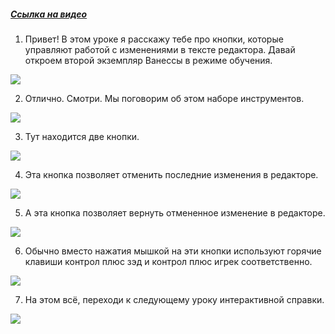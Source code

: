 ﻿##### [Ссылка на видео](https://youtu.be/2GpSitN0Qh4)

001. Привет! В этом уроке я расскажу тебе про кнопки, которые управляют работой с изменениями в тексте редактора. Давай откроем второй экземпляр Ванессы в режиме обучения.

![](https://vanessa-files.do.bit-erp.ru/Doc/1.2.040.1/MD/Глава02/images/000_КнопкиВернутьОтменитьИзменения.png)

002. Отлично. Смотри. Мы поговорим об этом наборе инструментов.

![](https://vanessa-files.do.bit-erp.ru/Doc/1.2.040.1/MD/Глава02/images/003_КнопкиВернутьОтменитьИзменения.png)

003. Тут находится две кнопки.

![](https://vanessa-files.do.bit-erp.ru/Doc/1.2.040.1/MD/Глава02/images/006_КнопкиВернутьОтменитьИзменения.png)

004. Эта кнопка позволяет отменить последние изменения в редакторе.

![](https://vanessa-files.do.bit-erp.ru/Doc/1.2.040.1/MD/Глава02/images/010_КнопкиВернутьОтменитьИзменения.png)

005. А эта кнопка позволяет вернуть отмененное изменение в редакторе.

![](https://vanessa-files.do.bit-erp.ru/Doc/1.2.040.1/MD/Глава02/images/016_КнопкиВернутьОтменитьИзменения.png)

006. Обычно вместо нажатия мышкой на эти кнопки используют горячие клавиши контрол плюс зэд и контрол плюс игрек соответственно.

![](https://vanessa-files.do.bit-erp.ru/Doc/1.2.040.1/MD/Глава02/images/019_КнопкиВернутьОтменитьИзменения.png)

007. На этом всё, переходи к следующему уроку интерактивной справки.

![](https://vanessa-files.do.bit-erp.ru/Doc/1.2.040.1/MD/Глава02/images/020_КнопкиВернутьОтменитьИзменения.png)
